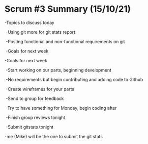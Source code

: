 # Scrum #3 Summary (15/10/21)

-Topics to discuss today

​        -Using git more for git stats report

​        -Posting functional and non-functional requirements on git

​        -Goals for next week

-Goals for next week

​        -Start working on our parts, beginning development

​        -No requirements but begin contributing and adding code to Github

​        -Create wireframes for your parts

​                -Send to group for feedback

​				-Try to have something for Monday, begin coding after

​        -Finish group reviews tonight

​        -Submit gitstats tonight

-me (Mike) will be the one to submit the git stats